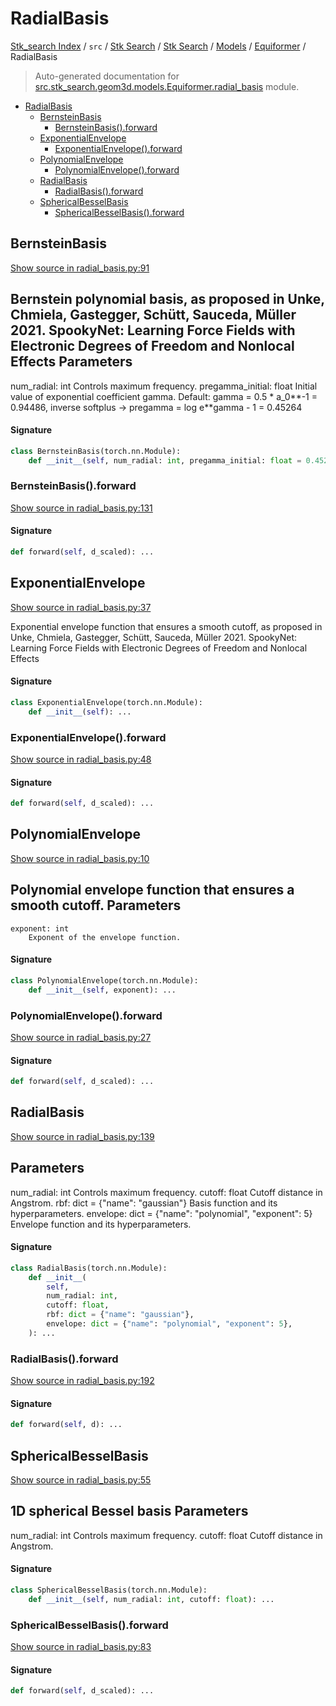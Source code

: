 # RadialBasis

[Stk_search Index](../../../../../README.md#stk_search-index) / `src` / [Stk Search](../../../index.md#stk-search) / [Stk Search](../../../index.md#stk-search) / [Models](../index.md#models) / [Equiformer](./index.md#equiformer) / RadialBasis

> Auto-generated documentation for [src.stk_search.geom3d.models.Equiformer.radial_basis](https://github.com/mohammedazzouzi15/STK_search/blob/main/src/stk_search/geom3d/models/Equiformer/radial_basis.py) module.

- [RadialBasis](#radialbasis)
  - [BernsteinBasis](#bernsteinbasis)
    - [BernsteinBasis().forward](#bernsteinbasis()forward)
  - [ExponentialEnvelope](#exponentialenvelope)
    - [ExponentialEnvelope().forward](#exponentialenvelope()forward)
  - [PolynomialEnvelope](#polynomialenvelope)
    - [PolynomialEnvelope().forward](#polynomialenvelope()forward)
  - [RadialBasis](#radialbasis-1)
    - [RadialBasis().forward](#radialbasis()forward)
  - [SphericalBesselBasis](#sphericalbesselbasis)
    - [SphericalBesselBasis().forward](#sphericalbesselbasis()forward)

## BernsteinBasis

[Show source in radial_basis.py:91](https://github.com/mohammedazzouzi15/STK_search/blob/main/src/stk_search/geom3d/models/Equiformer/radial_basis.py#L91)

Bernstein polynomial basis,
as proposed in Unke, Chmiela, Gastegger, Schütt, Sauceda, Müller 2021.
SpookyNet: Learning Force Fields with Electronic Degrees of Freedom
and Nonlocal Effects
Parameters
----------
num_radial: int
    Controls maximum frequency.
pregamma_initial: float
    Initial value of exponential coefficient gamma.
    Default: gamma = 0.5 * a_0**-1 = 0.94486,
    inverse softplus -> pregamma = log e**gamma - 1 = 0.45264

#### Signature

```python
class BernsteinBasis(torch.nn.Module):
    def __init__(self, num_radial: int, pregamma_initial: float = 0.45264): ...
```

### BernsteinBasis().forward

[Show source in radial_basis.py:131](https://github.com/mohammedazzouzi15/STK_search/blob/main/src/stk_search/geom3d/models/Equiformer/radial_basis.py#L131)

#### Signature

```python
def forward(self, d_scaled): ...
```



## ExponentialEnvelope

[Show source in radial_basis.py:37](https://github.com/mohammedazzouzi15/STK_search/blob/main/src/stk_search/geom3d/models/Equiformer/radial_basis.py#L37)

Exponential envelope function that ensures a smooth cutoff,
as proposed in Unke, Chmiela, Gastegger, Schütt, Sauceda, Müller 2021.
SpookyNet: Learning Force Fields with Electronic Degrees of Freedom
and Nonlocal Effects

#### Signature

```python
class ExponentialEnvelope(torch.nn.Module):
    def __init__(self): ...
```

### ExponentialEnvelope().forward

[Show source in radial_basis.py:48](https://github.com/mohammedazzouzi15/STK_search/blob/main/src/stk_search/geom3d/models/Equiformer/radial_basis.py#L48)

#### Signature

```python
def forward(self, d_scaled): ...
```



## PolynomialEnvelope

[Show source in radial_basis.py:10](https://github.com/mohammedazzouzi15/STK_search/blob/main/src/stk_search/geom3d/models/Equiformer/radial_basis.py#L10)

Polynomial envelope function that ensures a smooth cutoff.
Parameters
----------
    exponent: int
        Exponent of the envelope function.

#### Signature

```python
class PolynomialEnvelope(torch.nn.Module):
    def __init__(self, exponent): ...
```

### PolynomialEnvelope().forward

[Show source in radial_basis.py:27](https://github.com/mohammedazzouzi15/STK_search/blob/main/src/stk_search/geom3d/models/Equiformer/radial_basis.py#L27)

#### Signature

```python
def forward(self, d_scaled): ...
```



## RadialBasis

[Show source in radial_basis.py:139](https://github.com/mohammedazzouzi15/STK_search/blob/main/src/stk_search/geom3d/models/Equiformer/radial_basis.py#L139)

Parameters
----------
num_radial: int
    Controls maximum frequency.
cutoff: float
    Cutoff distance in Angstrom.
rbf: dict = {"name": "gaussian"}
    Basis function and its hyperparameters.
envelope: dict = {"name": "polynomial", "exponent": 5}
    Envelope function and its hyperparameters.

#### Signature

```python
class RadialBasis(torch.nn.Module):
    def __init__(
        self,
        num_radial: int,
        cutoff: float,
        rbf: dict = {"name": "gaussian"},
        envelope: dict = {"name": "polynomial", "exponent": 5},
    ): ...
```

### RadialBasis().forward

[Show source in radial_basis.py:192](https://github.com/mohammedazzouzi15/STK_search/blob/main/src/stk_search/geom3d/models/Equiformer/radial_basis.py#L192)

#### Signature

```python
def forward(self, d): ...
```



## SphericalBesselBasis

[Show source in radial_basis.py:55](https://github.com/mohammedazzouzi15/STK_search/blob/main/src/stk_search/geom3d/models/Equiformer/radial_basis.py#L55)

1D spherical Bessel basis
Parameters
----------
num_radial: int
    Controls maximum frequency.
cutoff: float
    Cutoff distance in Angstrom.

#### Signature

```python
class SphericalBesselBasis(torch.nn.Module):
    def __init__(self, num_radial: int, cutoff: float): ...
```

### SphericalBesselBasis().forward

[Show source in radial_basis.py:83](https://github.com/mohammedazzouzi15/STK_search/blob/main/src/stk_search/geom3d/models/Equiformer/radial_basis.py#L83)

#### Signature

```python
def forward(self, d_scaled): ...
```